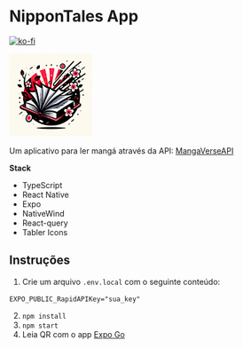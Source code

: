 # NipponTales App

[![ko-fi](https://ko-fi.com/img/githubbutton_sm.svg)](https://ko-fi.com/U7U44W3GR)

<img src="./assets/images/icon.png" width="150" alt="NipponTales logo gerada com DALL·E">

Um aplicativo para ler mangá através da API: [MangaVerseAPI](https://rapidapi.com/sagararofie/api/mangaverse-api)

**Stack**

- TypeScript
- React Native
- Expo
- NativeWind
- React-query
- Tabler Icons

## Instruções

1. Crie um arquivo `.env.local` com o seguinte conteúdo:

```
EXPO_PUBLIC_RapidAPIKey="sua_key"
```

2. `npm install`
3. `npm start`
4. Leia QR com o app [Expo Go](https://expo.dev/client)
